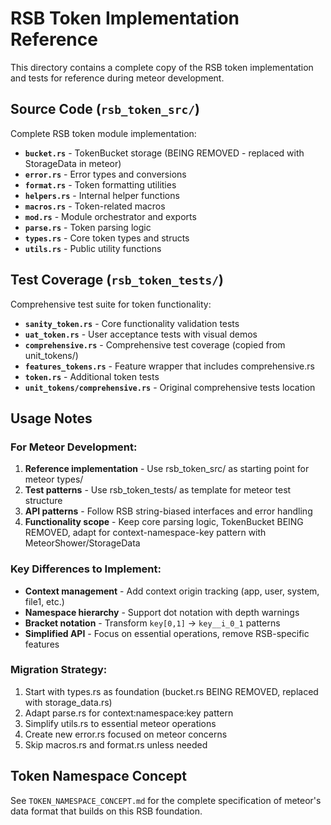 # RSB Token Implementation Reference

This directory contains a complete copy of the RSB token implementation and tests for reference during meteor development.

## Source Code (`rsb_token_src/`)

Complete RSB token module implementation:

- **`bucket.rs`** - TokenBucket storage (BEING REMOVED - replaced with StorageData in meteor)
- **`error.rs`** - Error types and conversions
- **`format.rs`** - Token formatting utilities
- **`helpers.rs`** - Internal helper functions
- **`macros.rs`** - Token-related macros
- **`mod.rs`** - Module orchestrator and exports
- **`parse.rs`** - Token parsing logic
- **`types.rs`** - Core token types and structs
- **`utils.rs`** - Public utility functions

## Test Coverage (`rsb_token_tests/`)

Comprehensive test suite for token functionality:

- **`sanity_token.rs`** - Core functionality validation tests
- **`uat_token.rs`** - User acceptance tests with visual demos
- **`comprehensive.rs`** - Comprehensive test coverage (copied from unit_tokens/)
- **`features_tokens.rs`** - Feature wrapper that includes comprehensive.rs
- **`token.rs`** - Additional token tests
- **`unit_tokens/comprehensive.rs`** - Original comprehensive tests location

## Usage Notes

### For Meteor Development:
1. **Reference implementation** - Use rsb_token_src/ as starting point for meteor types/
2. **Test patterns** - Use rsb_token_tests/ as template for meteor test structure
3. **API patterns** - Follow RSB string-biased interfaces and error handling
4. **Functionality scope** - Keep core parsing logic, TokenBucket BEING REMOVED, adapt for context-namespace-key pattern with MeteorShower/StorageData

### Key Differences to Implement:
- **Context management** - Add context origin tracking (app, user, system, file1, etc.)
- **Namespace hierarchy** - Support dot notation with depth warnings
- **Bracket notation** - Transform `key[0,1]` → `key__i_0_1` patterns
- **Simplified API** - Focus on essential operations, remove RSB-specific features

### Migration Strategy:
1. Start with types.rs as foundation (bucket.rs BEING REMOVED, replaced with storage_data.rs)
2. Adapt parse.rs for context:namespace:key pattern
3. Simplify utils.rs to essential meteor operations
4. Create new error.rs focused on meteor concerns
5. Skip macros.rs and format.rs unless needed

## Token Namespace Concept

See `TOKEN_NAMESPACE_CONCEPT.md` for the complete specification of meteor's data format that builds on this RSB foundation.